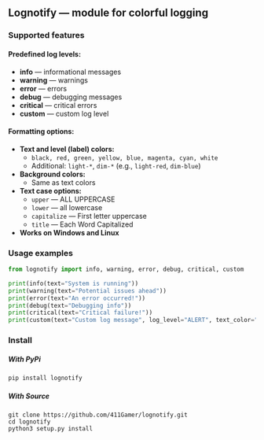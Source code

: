 ## **Lognotify** — module for colorful logging

### **Supported features**
#### **Predefined log levels:**
- **info** — informational messages
- **warning** — warnings
- **error** — errors
- **debug** — debugging messages
- **critical** — critical errors
- **custom** — custom log level

#### **Formatting options:**
- **Text and level (label) colors:**
    - `black, red, green, yellow, blue, magenta, cyan, white`
    - Additional: `light-*`, `dim-*` (e.g., `light-red`, `dim-blue`)
- **Background colors:**
    - Same as text colors
- **Text case options:**
    - `upper` — ALL UPPERCASE
    - `lower` — all lowercase
    - `capitalize` — First letter uppercase
    - `title` — Each Word Capitalized
- **Works on Windows and Linux**

### **Usage examples**
```python
from lognotify import info, warning, error, debug, critical, custom

print(info(text="System is running"))
print(warning(text="Potential issues ahead"))
print(error(text="An error occurred!"))
print(debug(text="Debugging info"))
print(critical(text="Critical failure!"))
print(custom(text="Custom log message", log_level="ALERT", text_color="magenta", letter_color="red"))
```

### **Install**

##### With PyPi
```python
pip install lognotify
```

##### With Source
```shell
git clone https://github.com/411Gamer/lognotify.git
cd lognotify
python3 setup.py install
```


